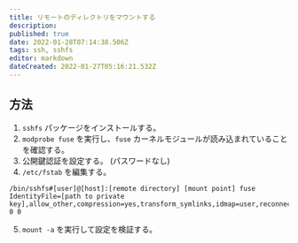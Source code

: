 ```yaml
---
title: リモートのディレクトリをマウントする
description: 
published: true
date: 2022-01-28T07:14:38.506Z
tags: ssh, sshfs
editor: markdown
dateCreated: 2022-01-27T05:16:21.532Z
---
```


## 方法
1. `sshfs` パッケージをインストールする。
2. `modprobe fuse` を実行し、`fuse` カーネルモジュールが読み込まれていることを確認する。
3. 公開鍵認証を設定する。 (パスワードなし)
4. `/etc/fstab` を編集する。
  ```
  /bin/sshfs#[user]@[host]:[remote directory] [mount point] fuse IdentityFile=[path to private key],allow_other,compression=yes,transform_symlinks,idmap=user,reconnect,_netdev,ServerAliveInterval=60 0 0
  ```
5. `mount -a` を実行して設定を検証する。